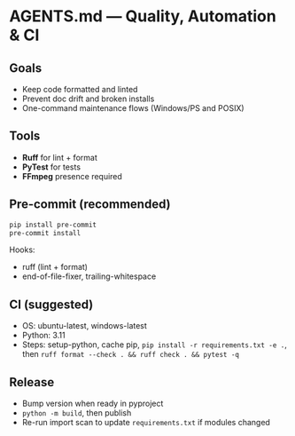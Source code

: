 # AGENTS.md — Quality, Automation & CI

## Goals
- Keep code formatted and linted
- Prevent doc drift and broken installs
- One-command maintenance flows (Windows/PS and POSIX)

## Tools
- **Ruff** for lint + format
- **PyTest** for tests
- **FFmpeg** presence required

## Pre-commit (recommended)
```bash
pip install pre-commit
pre-commit install
```
Hooks:
- ruff (lint + format)
- end-of-file-fixer, trailing-whitespace

## CI (suggested)
- OS: ubuntu-latest, windows-latest
- Python: 3.11
- Steps: setup-python, cache pip, `pip install -r requirements.txt -e .`,
  then `ruff format --check . && ruff check . && pytest -q`

## Release
- Bump version when ready in pyproject
- `python -m build`, then publish
- Re-run import scan to update `requirements.txt` if modules changed
